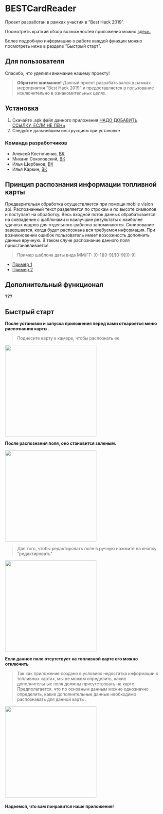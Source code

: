 # BESTCardReader

Проект разработан в рамках участия в "Best Hack 2019".

Посмотреть краткий обзор возможностей приложения можно <a href="">здесь.</a>

Более подробную информацию о работе каждой функции можно посмотреть ниже в разделе "Быстрый старт".

## Для пользователя
Спасибо, что уделили внимание нашему проекту!
>**Обратите внимание!**
>Данный проект разрабатывался в рамках мероприятия "Best Hack 2019" и предоставляется в пользование исключительно в ознакомительных целях.

## Установка
1. Скачайте .apk файл данного приложения <a href="https://github.com/Shaniser/Canteen/blob/master/builds/canteen%201.4.apk">НАДО ДОБАВИТЬ ССЫЛКУ, ЕСЛИ НЕ ЛЕНЬ</a>
2. Следуйте дальнейшим инструкциям при установке

### Команда разработчиков
* Алексей Костюченко,   [ВК](https://vk.com/shaniser)
* Михаил Соколовский,   [ВК](https://vk.com/sokolmish)
* Илья Щербаков,   [ВК](https://vk.com/ylyxa)
* Илья Каркин,   [ВК](https://vk.com/id210438588)


## Принцип распознания информации топливной карты
Предварительая обработка осуществляется при помощи mobile vision api. Распознанный текст разделяется по строкам и по высоте символов и поступает на обработку. Весь входной поток данных обрабатывается на совпадение с шаблонами и наилучшие результаты с наиболее удачных кадров для отдельного шаблона запоминаются. Скнирование завершается, когда будет распознана вся требуемоя информация. При возникновении ошибок пользователь имеет возсожность дополнить данные вручную. В таком случе распознание данного поля приостанавливается.
> Пример шаблона даты вида ММ/ГГ: [0-1][0-9]/[0-9][0-9]
<ul>
    <li><a href="https://github.com/Shaniser/Canteen/blob/master/canteenExample.txt">Пример 1</li>
    <li><a href="https://github.com/Shaniser/Canteen/blob/master/dishes.txt">Пример 2</a></li>
</ul>

## Дополнительный функционал
**???**

## Быстрый старт
**После установки и запуска приложения перед вами откароется меню распознания карты.**
>Поднесите карту к камере, чтобы распознать ее

<img src="images/1.png" width="300dp">

**После распознания поля, оно становится зеленым.**

<img src="images/2.png" width="300dp">

>Для того, чтобы редактировать поле в ручную нажмите на кнопку "редактировать"

<img src="images/3.png" width="300dp">

**Если данное поле отсутствует на топливной карте его можно отключить**

>Так как приложение создано в условиях недостатка информации о топливных картах, мы не можем определить, какие дополнительные поля должны присутствовать на карте.
 Предполагается, что по основным данным можно однозначно определить, какие дополнительные данные необходимо распознавать для данной карты.

<img src="images/4.png" width="300dp">

#### Надеемся, что вам понравится наше приложение!
